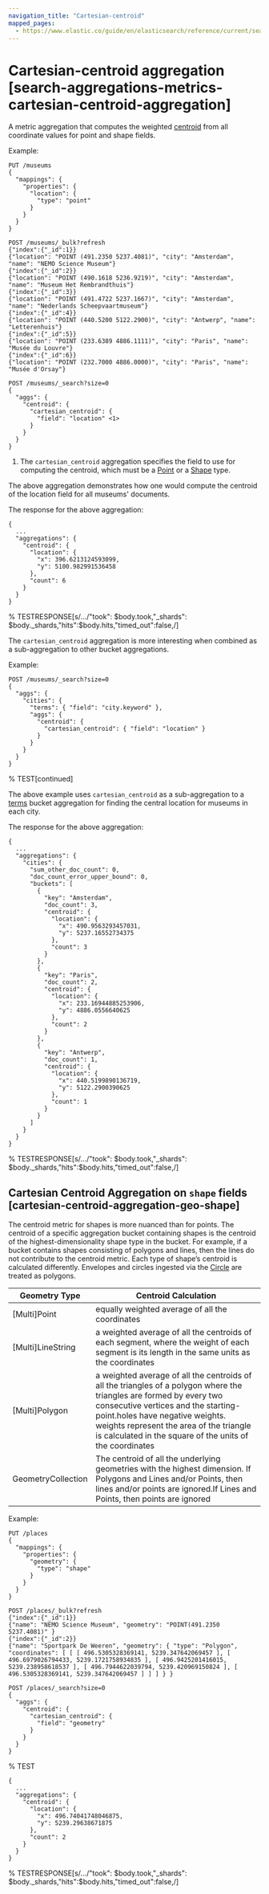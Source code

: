 ```yaml
---
navigation_title: "Cartesian-centroid"
mapped_pages:
  - https://www.elastic.co/guide/en/elasticsearch/reference/current/search-aggregations-metrics-cartesian-centroid-aggregation.html
---
```


# Cartesian-centroid aggregation [search-aggregations-metrics-cartesian-centroid-aggregation]


A metric aggregation that computes the weighted [centroid](https://en.wikipedia.org/wiki/Centroid) from all coordinate values for point and shape fields.

Example:

```console
PUT /museums
{
  "mappings": {
    "properties": {
      "location": {
        "type": "point"
      }
    }
  }
}

POST /museums/_bulk?refresh
{"index":{"_id":1}}
{"location": "POINT (491.2350 5237.4081)", "city": "Amsterdam", "name": "NEMO Science Museum"}
{"index":{"_id":2}}
{"location": "POINT (490.1618 5236.9219)", "city": "Amsterdam", "name": "Museum Het Rembrandthuis"}
{"index":{"_id":3}}
{"location": "POINT (491.4722 5237.1667)", "city": "Amsterdam", "name": "Nederlands Scheepvaartmuseum"}
{"index":{"_id":4}}
{"location": "POINT (440.5200 5122.2900)", "city": "Antwerp", "name": "Letterenhuis"}
{"index":{"_id":5}}
{"location": "POINT (233.6389 4886.1111)", "city": "Paris", "name": "Musée du Louvre"}
{"index":{"_id":6}}
{"location": "POINT (232.7000 4886.0000)", "city": "Paris", "name": "Musée d'Orsay"}

POST /museums/_search?size=0
{
  "aggs": {
    "centroid": {
      "cartesian_centroid": {
        "field": "location" <1>
      }
    }
  }
}
```

1. The `cartesian_centroid` aggregation specifies the field to use for computing the centroid, which must be a [Point](/reference/elasticsearch/mapping-reference/point.md) or a [Shape](/reference/elasticsearch/mapping-reference/shape.md) type.


The above aggregation demonstrates how one would compute the centroid of the location field for all museums' documents.

The response for the above aggregation:

```console-result
{
  ...
  "aggregations": {
    "centroid": {
      "location": {
        "x": 396.6213124593099,
        "y": 5100.982991536458
      },
      "count": 6
    }
  }
}
```
% TESTRESPONSE[s/\.\.\./"took": $body.took,"_shards": $body._shards,"hits":$body.hits,"timed_out":false,/]

The `cartesian_centroid` aggregation is more interesting when combined as a sub-aggregation to other bucket aggregations.

Example:

```console
POST /museums/_search?size=0
{
  "aggs": {
    "cities": {
      "terms": { "field": "city.keyword" },
      "aggs": {
        "centroid": {
          "cartesian_centroid": { "field": "location" }
        }
      }
    }
  }
}
```
% TEST[continued]

The above example uses `cartesian_centroid` as a sub-aggregation to a [terms](/reference/aggregations/search-aggregations-bucket-terms-aggregation.md) bucket aggregation for finding the central location for museums in each city.

The response for the above aggregation:

```console-result
{
  ...
  "aggregations": {
    "cities": {
      "sum_other_doc_count": 0,
      "doc_count_error_upper_bound": 0,
      "buckets": [
        {
          "key": "Amsterdam",
          "doc_count": 3,
          "centroid": {
            "location": {
              "x": 490.9563293457031,
              "y": 5237.16552734375
            },
            "count": 3
          }
        },
        {
          "key": "Paris",
          "doc_count": 2,
          "centroid": {
            "location": {
              "x": 233.16944885253906,
              "y": 4886.0556640625
            },
            "count": 2
          }
        },
        {
          "key": "Antwerp",
          "doc_count": 1,
          "centroid": {
            "location": {
              "x": 440.5199890136719,
              "y": 5122.2900390625
            },
            "count": 1
          }
        }
      ]
    }
  }
}
```
% TESTRESPONSE[s/\.\.\./"took": $body.took,"_shards": $body._shards,"hits":$body.hits,"timed_out":false,/]


## Cartesian Centroid Aggregation on `shape` fields [cartesian-centroid-aggregation-geo-shape]

The centroid metric for shapes is more nuanced than for points. The centroid of a specific aggregation bucket containing shapes is the centroid of the highest-dimensionality shape type in the bucket. For example, if a bucket contains shapes consisting of polygons and lines, then the lines do not contribute to the centroid metric. Each type of shape’s centroid is calculated differently. Envelopes and circles ingested via the [Circle](/reference/enrich-processor/ingest-circle-processor.md) are treated as polygons.

| Geometry Type | Centroid Calculation |
| --- | --- |
| [Multi]Point | equally weighted average of all the coordinates |
| [Multi]LineString | a weighted average of all the centroids of each segment, where the weight of each segment is its length in the same units as the coordinates |
| [Multi]Polygon | a weighted average of all the centroids of all the triangles of a polygon where the triangles are formed by every two consecutive vertices and the starting-point.holes have negative weights. weights represent the area of the triangle is calculated in the square of the units of the coordinates |
| GeometryCollection | The centroid of all the underlying geometries with the highest dimension. If Polygons and Lines and/or Points, then lines and/or points are ignored.If Lines and Points, then points are ignored |

Example:

```console
PUT /places
{
  "mappings": {
    "properties": {
      "geometry": {
        "type": "shape"
      }
    }
  }
}

POST /places/_bulk?refresh
{"index":{"_id":1}}
{"name": "NEMO Science Museum", "geometry": "POINT(491.2350 5237.4081)" }
{"index":{"_id":2}}
{"name": "Sportpark De Weeren", "geometry": { "type": "Polygon", "coordinates": [ [ [ 496.5305328369141, 5239.347642069457 ], [ 496.6979026794433, 5239.1721758934835 ], [ 496.9425201416015, 5239.238958618537 ], [ 496.7944622039794, 5239.420969150824 ], [ 496.5305328369141, 5239.347642069457 ] ] ] } }

POST /places/_search?size=0
{
  "aggs": {
    "centroid": {
      "cartesian_centroid": {
        "field": "geometry"
      }
    }
  }
}
```
% TEST

```console-result
{
  ...
  "aggregations": {
    "centroid": {
      "location": {
        "x": 496.74041748046875,
        "y": 5239.29638671875
      },
      "count": 2
    }
  }
}
```
% TESTRESPONSE[s/\.\.\./"took": $body.took,"_shards": $body._shards,"hits":$body.hits,"timed_out":false,/]

